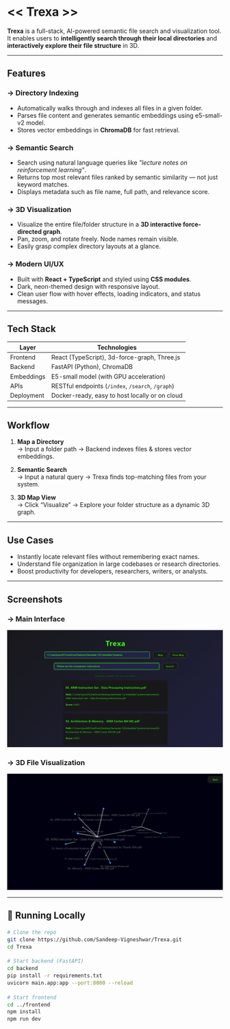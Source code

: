 # << Trexa >>

**Trexa** is a full-stack, AI-powered semantic file search and visualization tool. It enables users to **intelligently search through their local directories** and **interactively explore their file structure** in 3D.

---

## Features

### -> Directory Indexing
- Automatically walks through and indexes all files in a given folder.
- Parses file content and generates semantic embeddings using e5-small-v2 model.
- Stores vector embeddings in **ChromaDB** for fast retrieval.

### -> Semantic Search
- Search using natural language queries like _"lecture notes on reinforcement learning"_.
- Returns top most relevant files ranked by semantic similarity — not just keyword matches.
- Displays metadata such as file name, full path, and relevance score.

### -> 3D Visualization
- Visualize the entire file/folder structure in a **3D interactive force-directed graph**.
- Pan, zoom, and rotate freely. Node names remain visible.
- Easily grasp complex directory layouts at a glance.

### -> Modern UI/UX
- Built with **React + TypeScript** and styled using **CSS modules**.
- Dark, neon-themed design with responsive layout.
- Clean user flow with hover effects, loading indicators, and status messages.

---

## Tech Stack

| Layer       | Technologies                                      |
|-------------|---------------------------------------------------|
| Frontend    | React (TypeScript), 3d-force-graph, Three.js      |
| Backend     | FastAPI (Python), ChromaDB                        |
| Embeddings  | E5-small model (with GPU acceleration)            |
| APIs        | RESTful endpoints (`/index`, `/search`, `/graph`) |
| Deployment  | Docker-ready, easy to host locally or on cloud    |

---

## Workflow

1. **Map a Directory**  
   -> Input a folder path → Backend indexes files & stores vector embeddings.

2. **Semantic Search**  
   -> Input a natural query → Trexa finds top-matching files from your system.

3. **3D Map View**  
   -> Click “Visualize” → Explore your folder structure as a dynamic 3D graph.

---

## Use Cases

- Instantly locate relevant files without remembering exact names.
- Understand file organization in large codebases or research directories.
- Boost productivity for developers, researchers, writers, or analysts.

---

## Screenshots

### -> Main Interface
![Search Screenshot](./assets/trexa_main_page.png)

### -> 3D File Visualization
![Graph Screenshot](./assets/trexa_map.png)

---

## 🧪 Running Locally

```bash
# Clone the repo
git clone https://github.com/Sandeep-Vigneshwar/Trexa.git
cd Trexa

# Start backend (FastAPI)
cd backend
pip install -r requirements.txt
uvicorn main.app:app --port:8080 --reload

# Start frontend
cd ../frontend
npm install
npm run dev
```
